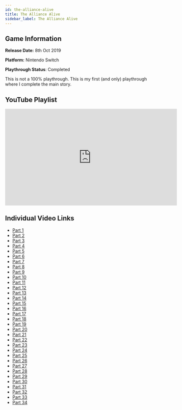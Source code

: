 ```yaml
---
id: the-alliance-alive
title: The Alliance Alive
sidebar_label: The Alliance Alive
---
```


## Game Information

**Release Date:** 8th Oct 2019

**Platform:** Nintendo Switch

**Playthrough Status**: Completed

This is not a 100% playthrough. This is my first (and only) playthrough where I complete the main story.

## YouTube Playlist
<iframe width="560" height="315" src="https://www.youtube-nocookie.com/embed/videoseries?list=PL4SqdMtkmSGvVwmYPteTaKBJ6UgvnfNYu" frameborder="0" allow="accelerometer; autoplay; encrypted-media; gyroscope; picture-in-picture" allowfullscreen></iframe>

## Individual Video Links
- [Part 1](https://www.youtube.com/watch?v=a45XBCI1LSs&list=PL4SqdMtkmSGvVwmYPteTaKBJ6UgvnfNYu&index=1)
- [Part 2](https://www.youtube.com/watch?v=xDCCYB1esWQ&list=PL4SqdMtkmSGvVwmYPteTaKBJ6UgvnfNYu&index=2)
- [Part 3](https://www.youtube.com/watch?v=SCZXXqdxPcs&list=PL4SqdMtkmSGvVwmYPteTaKBJ6UgvnfNYu&index=3)
- [Part 4](https://www.youtube.com/watch?v=w5Rnc5h49pE&list=PL4SqdMtkmSGvVwmYPteTaKBJ6UgvnfNYu&index=4)
- [Part 5](https://www.youtube.com/watch?v=EtYfVjfiK48&list=PL4SqdMtkmSGvVwmYPteTaKBJ6UgvnfNYu&index=5)
- [Part 6](https://www.youtube.com/watch?v=Vax13P7l3Rg&list=PL4SqdMtkmSGvVwmYPteTaKBJ6UgvnfNYu&index=6)
- [Part 7](https://www.youtube.com/watch?v=ZkadGUC7VkQ&list=PL4SqdMtkmSGvVwmYPteTaKBJ6UgvnfNYu&index=7)
- [Part 8](https://www.youtube.com/watch?v=eyYutmRnHik&list=PL4SqdMtkmSGvVwmYPteTaKBJ6UgvnfNYu&index=8)
- [Part 9](https://www.youtube.com/watch?v=R8t3zO867aQ&list=PL4SqdMtkmSGvVwmYPteTaKBJ6UgvnfNYu&index=9)
- [Part 10](https://www.youtube.com/watch?v=hYf4nPp0nQk&list=PL4SqdMtkmSGvVwmYPteTaKBJ6UgvnfNYu&index=10)
- [Part 11](https://www.youtube.com/watch?v=ZOoPNA3yTng&list=PL4SqdMtkmSGvVwmYPteTaKBJ6UgvnfNYu&index=11)
- [Part 12](https://www.youtube.com/watch?v=tycWypw7hYE&list=PL4SqdMtkmSGvVwmYPteTaKBJ6UgvnfNYu&index=12)
- [Part 13](https://www.youtube.com/watch?v=Z1O537R2AJA&list=PL4SqdMtkmSGvVwmYPteTaKBJ6UgvnfNYu&index=13)
- [Part 14](https://www.youtube.com/watch?v=nr1-dnmUrSM&list=PL4SqdMtkmSGvVwmYPteTaKBJ6UgvnfNYu&index=14)
- [Part 15](https://www.youtube.com/watch?v=0_Vz4U2bsY0&list=PL4SqdMtkmSGvVwmYPteTaKBJ6UgvnfNYu&index=15)
- [Part 16](https://www.youtube.com/watch?v=yjU_O3jdN5o&list=PL4SqdMtkmSGvVwmYPteTaKBJ6UgvnfNYu&index=16)
- [Part 17](https://www.youtube.com/watch?v=qrbbcqTm0bA&list=PL4SqdMtkmSGvVwmYPteTaKBJ6UgvnfNYu&index=17)
- [Part 18](https://www.youtube.com/watch?v=tyW9TAzBWuE&list=PL4SqdMtkmSGvVwmYPteTaKBJ6UgvnfNYu&index=18)
- [Part 19](https://www.youtube.com/watch?v=lGTiiRSk0BI&list=PL4SqdMtkmSGvVwmYPteTaKBJ6UgvnfNYu&index=19)
- [Part 20](https://www.youtube.com/watch?v=haDidfFaUwI&list=PL4SqdMtkmSGvVwmYPteTaKBJ6UgvnfNYu&index=20)
- [Part 21](https://www.youtube.com/watch?v=ZHXY_xEUHB0&list=PL4SqdMtkmSGvVwmYPteTaKBJ6UgvnfNYu&index=21)
- [Part 22](https://www.youtube.com/watch?v=1YqFVWBTSng&list=PL4SqdMtkmSGvVwmYPteTaKBJ6UgvnfNYu&index=22)
- [Part 23](https://www.youtube.com/watch?v=00otuCPYLSs&list=PL4SqdMtkmSGvVwmYPteTaKBJ6UgvnfNYu&index=23)
- [Part 24](https://www.youtube.com/watch?v=OsWAX1d2Pf8&list=PL4SqdMtkmSGvVwmYPteTaKBJ6UgvnfNYu&index=24)
- [Part 25](https://www.youtube.com/watch?v=zg-R6q3XlEc&list=PL4SqdMtkmSGvVwmYPteTaKBJ6UgvnfNYu&index=25)
- [Part 26](https://www.youtube.com/watch?v=2dWL5krOGx0&list=PL4SqdMtkmSGvVwmYPteTaKBJ6UgvnfNYu&index=26)
- [Part 27](https://www.youtube.com/watch?v=W1Le0TDE8xI&list=PL4SqdMtkmSGvVwmYPteTaKBJ6UgvnfNYu&index=27)
- [Part 28](https://www.youtube.com/watch?v=vdjvzrPWpXM&list=PL4SqdMtkmSGvVwmYPteTaKBJ6UgvnfNYu&index=28)
- [Part 29](https://www.youtube.com/watch?v=KmB6zdbH1SU&list=PL4SqdMtkmSGvVwmYPteTaKBJ6UgvnfNYu&index=29)
- [Part 30](https://www.youtube.com/watch?v=4qCgxWalHbM&list=PL4SqdMtkmSGvVwmYPteTaKBJ6UgvnfNYu&index=30)
- [Part 31](https://www.youtube.com/watch?v=WlP9L0zg1Fc&list=PL4SqdMtkmSGvVwmYPteTaKBJ6UgvnfNYu&index=31)
- [Part 32](https://www.youtube.com/watch?v=sT-5cLXjmeY&list=PL4SqdMtkmSGvVwmYPteTaKBJ6UgvnfNYu&index=32)
- [Part 33](https://www.youtube.com/watch?v=EF2lzeh47CY&list=PL4SqdMtkmSGvVwmYPteTaKBJ6UgvnfNYu&index=33)
- [Part 34](https://www.youtube.com/watch?v=3lO7WkXaw9Q&list=PL4SqdMtkmSGvVwmYPteTaKBJ6UgvnfNYu&index=34)
